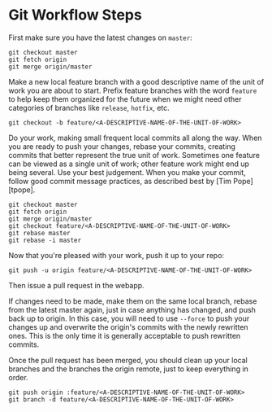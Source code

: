 # Git Workflow Steps

First make sure you have the latest changes on `master`:

    git checkout master
    git fetch origin
    git merge origin/master

Make a new local feature branch with a good descriptive name of the unit of work
you are about to start.  Prefix feature branches with the word `feature` to help
keep them organized for the future when we might need other categories of
branches like `release`, `hotfix`, etc.

    git checkout -b feature/<A-DESCRIPTIVE-NAME-OF-THE-UNIT-OF-WORK>

Do your work, making small frequent local commits all along the way.  When you
are ready to push your changes, rebase your commits, creating commits that
better represent the true unit of work.  Sometimes one feature can be viewed as
a single unit of work; other feature work might end up being several.  Use your
best judgement.  When you make your commit, follow good commit message
practices, as described best by [Tim Pope][tpope].

    git checkout master
    git fetch origin
    git merge origin/master
    git checkout feature/<A-DESCRIPTIVE-NAME-OF-THE-UNIT-OF-WORK>
    git rebase master
    git rebase -i master

Now that you're pleased with your work, push it up to your repo:

    git push -u origin feature/<A-DESCRIPTIVE-NAME-OF-THE-UNIT-OF-WORK>

Then issue a pull request in the webapp.

If changes need to be made, make them on the same local branch, rebase from the
latest master again, just in case anything has changed, and push back up to
origin.  In this case, you will need to use `--force` to push your changes up
and overwrite the origin's commits with the newly rewritten ones.  This is the
only time it is generally acceptable to push rewritten commits.

Once the pull request has been merged, you should clean up your local branches
and the branches the origin remote, just to keep everything in order.

    git push origin :feature/<A-DESCRIPTIVE-NAME-OF-THE-UNIT-OF-WORK>
    git branch -d feature/<A-DESCRIPTIVE-NAME-OF-THE-UNIT-OF-WORK>
    